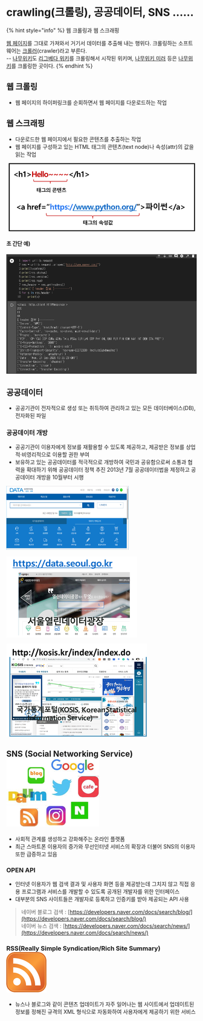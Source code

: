 # crawling\(크롤링\), 공공데이터, SNS ......

{% hint style="info" %}
  웹 크롤링과 웹 스크래핑

[웹 페이지](https://namu.wiki/w/%EC%9B%B9%20%ED%8E%98%EC%9D%B4%EC%A7%80)를 그대로 가져와서 거기서 데이터를 추출해 내는 행위다. 크롤링하는 소프트웨어는 [크롤러](https://namu.wiki/w/%ED%81%AC%EB%A1%A4%EB%9F%AC)\(crawler\)라고 부른다.  
--  [나무위키](https://namu.wiki/w/%EB%82%98%EB%AC%B4%EC%9C%84%ED%82%A4)도 [리그베다 위키](https://namu.wiki/w/%EB%A6%AC%EA%B7%B8%EB%B2%A0%EB%8B%A4%20%EC%9C%84%ED%82%A4)를 크롤링해서 시작된 위키며, [나무위키 미러](https://namu.wiki/w/%EB%82%98%EB%AC%B4%EC%9C%84%ED%82%A4%20%EB%AF%B8%EB%9F%AC) 등은 [나무위키](https://namu.wiki/w/%EB%82%98%EB%AC%B4%EC%9C%84%ED%82%A4)를 크롤링한 곳이다.
{% endhint %}

## 웹 크롤링

* 웹 페이지의 하이퍼링크를 순회하면서 웹 페이지를 다운로드하는 작업

## 웹 스크래핑

* 다운로드한 웹 페이지에서 필요한 콘텐츠를 추출하는 작업
* 웹 페이지를 구성하고 있는 HTML 태그의 콘텐츠\(text node\)나 속성\(attr\)의 값을 읽는 작업

![](../.gitbook/assets/image%20%28230%29.png)

#### 초 간단 예\)  

![](../.gitbook/assets/image%20%28246%29.png)

## 공공데이터

* 공공기관이 전자적으로 생성 또는 취득하여 관리하고 있는 모든 데이터베이스\(DB\), 전자화된 파일

### 공공데이터 개방

* 공공기관이 이용자에게 정보를 재활용할 수 있도록 제공하고, 제공받은 정보를 상업적·비영리적으로 이용할 권한 부여
* 보유하고 있는 공공데이터를 적극적으로 개방하여 국민과 공유함으로써 소통과 협력을 확대하기 위해 공공데이터 정책 추진 2013년 7월 공공데이터법을 제정하고 공공데이터 개방을 10월부터 시행

![](../.gitbook/assets/image%20%28247%29.png)

![](../.gitbook/assets/image%20%28240%29.png)

![](../.gitbook/assets/image%20%28226%29.png)

## SNS \(Social Networking Service\) ![](../.gitbook/assets/image%20%28233%29.png) 

* 사회적 관계를 생성하고 강화해주는 온라인 플랫폼
* 최근 스마트폰 이용자의 증가와 무선인터넷 서비스의  확장과 더불어 SNS의 이용자 또한 급증하고 있음

### OPEN API

* 인터넷 이용자가 웹 검색 결과 및 사용자 화면 등을 제공받는데 그치지 않고 직접 응용 프로그램과 서비스를 개발할 수 있도록 공개된 개발자를 위한 인터페이스
* 대부분의 SNS 사이트들은 개발자로 등록하고 인증키를 받아 제공되는 API 사용

> 네이버 블로그 검색 : [https://developers.naver.com/docs/search/blog/](https://developers.naver.com/docs/search/blog/)   
> 네이버 뉴스 검색 : [https://developers.naver.com/docs/search/news/](https://developers.naver.com/docs/search/news/)

### RSS\(Really Simple Syndication/Rich Site Summary\) ![](../.gitbook/assets/image%20%28235%29.png) 

* 뉴스나 블로그와 같이 콘텐츠 업데이트가 자주 일어나는 웹 사이트에서 업데이트된 정보를 정해진 규격의 XML 형식으로 자동화하여 사용자에게 제공하기 위한 서비스























